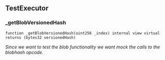 ## TestExecutor

### _getBlobVersionedHash

```solidity
function _getBlobVersionedHash(uint256 _index) internal view virtual returns (bytes32 versionedHash)
```

_Since we want to test the blob functionality we want mock the calls to the blobhash opcode._

